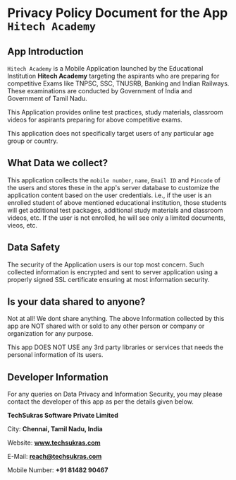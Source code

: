 Privacy Policy Document for the App `Hitech Academy`
====================================================


App Introduction
----------------

`Hitech Academy` is a Mobile Application launched by the Educational Institution **Hitech Academy** targeting the aspirants who are preparing for competitive Exams like TNPSC, SSC, TNUSRB, Banking and Indian Railways. These examinations are conducted by Government of India and Government of Tamil Nadu.

This Application provides online test practices, study materials, classroom videos for aspirants preparing for above competitive exams.

This application does not specifically target users of any particular age group or country.


What Data we collect?
---------------------

This application collects the `mobile number`, `name`, `Email ID` and `Pincode` of the users and stores these in the app's server database to customize the application content based on the user credentials. i.e., if the user is an enrolled student of above mentioned educational institution, those students will get additional test packages, additional study materials and classroom videos, etc. If the user is not enrolled, he will see only a limited documents, vieos, etc.

Data Safety
-----------

The security of the Application users is our top most concern. Such collected information is encrypted and sent to server application using a properly signed SSL certificate ensuring at most information security.

Is your data shared to anyone?
------------------------------

Not at all! We dont share anything. The above Information collected by this app are NOT shared with or sold to any other person or company or organization for any purpose.

This app DOES NOT USE any 3rd party libraries or services that needs the personal information of its users.

Developer Information
---------------------

For any queries on Data Privacy and Information Security, you may please contact the developer of this app as per the details given below.

**TechSukras Software Private Limited**

City: **Chennai, Tamil Nadu, India**

Website: **www.techsukras.com**

E-Mail: **reach@techsukras.com**

Mobile Number: **+91 81482 90467**

